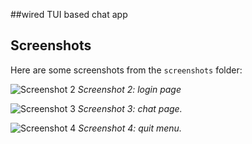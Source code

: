 ##wired
TUI based chat app

## Screenshots

Here are some screenshots from the `screenshots` folder:

![Screenshot 2](screenshots/screenshot2.png)
*Screenshot 2: login page*

![Screenshot 3](screenshots/screenshot3.png)
*Screenshot 3: chat page.*

![Screenshot 4](screenshots/screenshot4.png)
*Screenshot 4: quit menu.*
